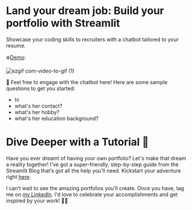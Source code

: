 # Land your dream job: Build your portfolio with Streamlit
Showcase your coding skills to recruiters with a chatbot tailored to your resume.

❄️[Demo](https://portfolio-template.streamlit.app/?ref=blog.streamlit.io): 

![ezgif com-video-to-gif (1)](https://github.com/vicky-playground/portfolio-template/assets/90204593/c60f52a9-7026-43ae-a7f3-89cacc730b2d)

🤖 Feel free to engage with the chatbot here! Here are some sample questions to get you started:
- hi
- what's her contact?
- what's her hobby?
- what's her education background?
  

# Dive Deeper with a Tutorial 📘
Have you ever dreamt of having your own portfolio? Let's make that dream a reality together! I've got a super-friendly, step-by-step guide from the Streamlit Blog that’s got all the help you’ll need. Kickstart your adventure right [here](https://blog.streamlit.io/land-your-dream-job-build-your-portfolio-with-streamlit/).

I can’t wait to see the amazing portfolios you’ll create. Once you have, tag me on [my LinkedIn](https://www.linkedin.com/in/vicky-tck/?ref=blog.streamlit.io). I'd love to celebrate your accomplishments and get inspired by your work! 🎉💡
